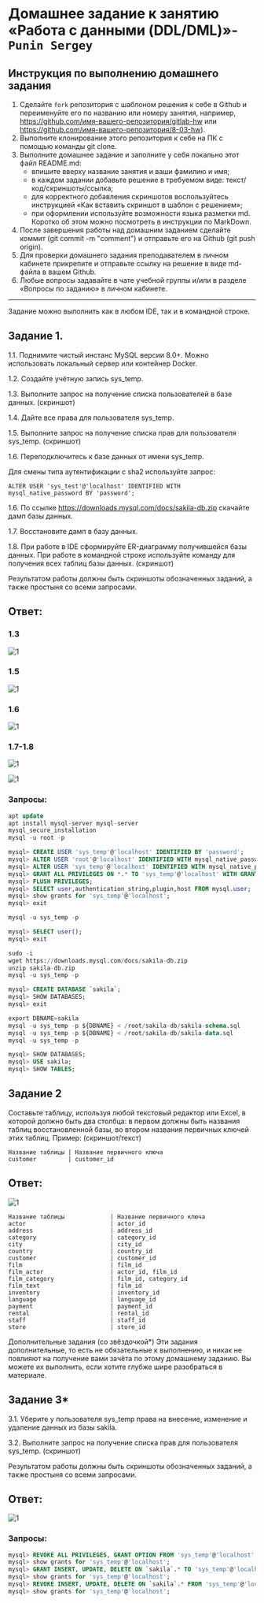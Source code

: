 # Домашнее задание к занятию «Работа с данными (DDL/DML)»- `Punin Sergey`

## Инструкция по выполнению домашнего задания
1. Сделайте `fork` репозитория c шаблоном решения к себе в Github и переименуйте его по названию или номеру занятия, например, https://github.com/имя-вашего-репозитория/gitlab-hw или https://github.com/имя-вашего-репозитория/8-03-hw).
2. Выполните клонирование этого репозитория к себе на ПК с помощью команды git clone.
3. Выполните домашнее задание и заполните у себя локально этот файл README.md:
   - впишите вверху название занятия и ваши фамилию и имя;
   - в каждом задании добавьте решение в требуемом виде: текст/код/скриншоты/ссылка;
   - для корректного добавления скриншотов воспользуйтесь инструкцией «Как вставить скриншот в шаблон с решением»;
   - при оформлении используйте возможности языка разметки md. Коротко об этом можно посмотреть в инструкции по MarkDown.
4. После завершения работы над домашним заданием сделайте коммит (git commit -m "comment") и отправьте его на Github (git push origin).
5. Для проверки домашнего задания преподавателем в личном кабинете прикрепите и отправьте ссылку на решение в виде md-файла в вашем Github.
6. Любые вопросы задавайте в чате учебной группы и/или в разделе «Вопросы по заданию» в личном кабинете.

---

Задание можно выполнить как в любом IDE, так и в командной строке.

## Задание 1. 

1.1. Поднимите чистый инстанс MySQL версии 8.0+. Можно использовать локальный сервер или контейнер Docker.

1.2. Создайте учётную запись sys_temp.

1.3. Выполните запрос на получение списка пользователей в базе данных. (скриншот)

1.4. Дайте все права для пользователя sys_temp.

1.5. Выполните запрос на получение списка прав для пользователя sys_temp. (скриншот)

1.6. Переподключитесь к базе данных от имени sys_temp.

Для смены типа аутентификации с sha2 используйте запрос:
```
ALTER USER 'sys_test'@'localhost' IDENTIFIED WITH mysql_native_password BY 'password';
```
1.6. По ссылке https://downloads.mysql.com/docs/sakila-db.zip скачайте дамп базы данных.

1.7. Восстановите дамп в базу данных.

1.8. При работе в IDE сформируйте ER-диаграмму получившейся базы данных. При работе в командной строке используйте команду для получения всех таблиц базы данных. (скриншот)

Результатом работы должны быть скриншоты обозначенных заданий, а также простыня со всеми запросами.

## Ответ:
### 1.3
![1](https://github.com/Sawyer086/12_02/blob/main/DZ/1.3.jpg)
### 1.5
![1](https://github.com/Sawyer086/12_02/blob/main/DZ/1.5.jpg)
### 1.6
![1](https://github.com/Sawyer086/12_02/blob/main/DZ/1.6.jpg)
### 1.7-1.8
![1](https://github.com/Sawyer086/12_02/blob/main/DZ/1.7-1.8.jpg)

![1](https://github.com/Sawyer086/12_02/blob/main/DZ/1.8.jpg)
### Запросы:

```sql
apt update
apt install mysql-server mysql-server
mysql_secure_installation
mysql -u root -p

mysql> CREATE USER 'sys_temp'@'localhost' IDENTIFIED BY 'password';
mysql> ALTER USER 'root'@'localhost' IDENTIFIED WITH mysql_native_password BY 'password';
mysql> ALTER USER 'sys_temp'@'localhost' IDENTIFIED WITH mysql_native_password BY 'password';
mysql> GRANT ALL PRIVILEGES ON *.* TO 'sys_temp'@'localhost' WITH GRANT OPTION;
mysql> FLUSH PRIVILEGES;
mysql> SELECT user,authentication_string,plugin,host FROM mysql.user;
mysql> show grants for 'sys_temp'@'localhost';
mysql> exit

mysql -u sys_temp -p

mysql> SELECT user();
mysql> exit

sudo -i
wget https://downloads.mysql.com/docs/sakila-db.zip
unzip sakila-db.zip
mysql -u sys_temp -p

mysql> CREATE DATABASE `sakila`;
mysql> SHOW DATABASES;
mysql> exit

export DBNAME=sakila
mysql -u sys_temp -p ${DBNAME} < /root/sakila-db/sakila-schema.sql
mysql -u sys_temp -p ${DBNAME} < /root/sakila-db/sakila-data.sql
mysql -u sys_temp -p

mysql> SHOW DATABASES;
mysql> USE sakila;
mysql> SHOW TABLES;
```
## Задание 2
Составьте таблицу, используя любой текстовый редактор или Excel, в которой должно быть два столбца: в первом должны быть названия таблиц восстановленной базы, во втором названия первичных ключей этих таблиц. Пример: (скриншот/текст)
```
Название таблицы | Название первичного ключа
customer         | customer_id
```
## Ответ:
![1](https://github.com/Sawyer086/12_02/blob/main/DZ/2.jpg)

```
Название таблицы             | Название первичного ключа
actor                        | actor_id
address                      | address_id
category                     | category_id
city                         | city_id
country                      | country_id
customer                     | customer_id
film                         | film_id
film_actor                   | actor_id, film_id
film_category                | film_id, category_id
film_text                    | film_id
inventory                    | inventory_id
language                     | language_id
payment                      | payment_id
rental                       | rental_id
staff                        | staff_id
store                        | store_id
```
Дополнительные задания (со звёздочкой*)
Эти задания дополнительные, то есть не обязательные к выполнению, и никак не повлияют на получение вами зачёта по этому домашнему заданию. Вы можете их выполнить, если хотите глубже шире разобраться в материале.

## Задание 3*
3.1. Уберите у пользователя sys_temp права на внесение, изменение и удаление данных из базы sakila.

3.2. Выполните запрос на получение списка прав для пользователя sys_temp. (скриншот)

Результатом работы должны быть скриншоты обозначенных заданий, а также простыня со всеми запросами.

## Ответ:
![1](https://github.com/Sawyer086/12_02/blob/main/DZ/3.jpg)

### Запросы:
```sql
mysql> REVOKE ALL PRIVILEGES, GRANT OPTION FROM 'sys_temp'@'localhost';
mysql> show grants for 'sys_temp'@'localhost';
mysql> GRANT INSERT, UPDATE, DELETE ON `sakila`.* TO 'sys_temp'@'localhost';
mysql> show grants for 'sys_temp'@'localhost';
mysql> REVOKE INSERT, UPDATE, DELETE ON `sakila`.* FROM 'sys_temp'@'localhost';
mysql> show grants for 'sys_temp'@'localhost';
```
